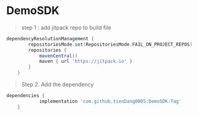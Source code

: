 # DemoSDK
> step 1 : add jitpack repo to build file
```gradle
dependencyResolutionManagement {
		repositoriesMode.set(RepositoriesMode.FAIL_ON_PROJECT_REPOS)
		repositories {
			mavenCentral()
			maven { url 'https://jitpack.io' }
		}
	}
```
>  Step 2. Add the dependency
``` gradle
dependencies {
	        implementation 'com.github.tienDang0805:DemoSDK:Tag'
	}
